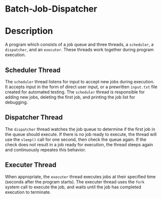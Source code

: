 # Batch-Job-Dispatcher

# Description
A program which consists of a job queue and three threads, a `scheduler`, a `dispatcher`, and an `executer`. These threads work together during program execution. 

## Scheduler Thread
The `scheduler` thread listens for input to accept new jobs during execution. It accepts input in the form of direct user input, or a prewritten `input.txt` file created for automated testing. The `scheduler` thread is responsible for adding new jobs, deleting the first job, and printing the job list for debugging.

## Dispatcher Thread
The `dispatcher` thread watches the job queue to determine if the first job in the queue should execute. If there is no job ready to execute, the thread will use the `sleep()` call for one second, then check the queue again. If the check does not result in a job ready for execution, the thread sleeps again and continuously repeates this behavior.

## Executer Thread
When appropriate, the `executer` thread executes jobs at their specified time \(seconds after the program starts\). The executer thread uses the `fork` system call to execute the job, and waits until the job has completed execution to terminate.